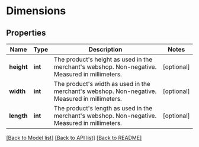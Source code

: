 # Dimensions

## Properties
Name | Type | Description | Notes
------------ | ------------- | ------------- | -------------
**height** | **int** | The product&#39;s height as used in the merchant&#39;s webshop. Non-negative. Measured in millimeters. | [optional] 
**width** | **int** | The product&#39;s width as used in the merchant&#39;s webshop. Non-negative. Measured in millimeters. | [optional] 
**length** | **int** | The product&#39;s length as used in the merchant&#39;s webshop. Non-negative. Measured in millimeters. | [optional] 

[[Back to Model list]](../README.md#documentation-for-models) [[Back to API list]](../README.md#documentation-for-api-endpoints) [[Back to README]](../README.md)



